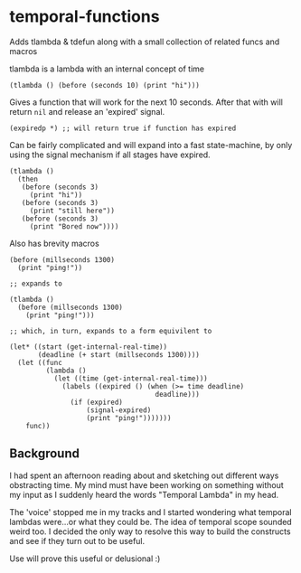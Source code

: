 temporal-functions
==================

Adds tlambda & tdefun along with a small collection of related funcs and macros


tlambda is a lambda with an internal concept of time

    (tlambda () (before (seconds 10) (print "hi")))

Gives a function that will work for the next 10 seconds. After that with will return `nil` and release an 'expired' signal.

    (expiredp *) ;; will return true if function has expired

Can be fairly complicated and will expand into a fast state-machine, by only using the signal mechanism if all stages have expired.

    (tlambda ()
      (then
       (before (seconds 3)
         (print "hi"))
       (before (seconds 3)
         (print "still here"))
       (before (seconds 3)
         (print "Bored now"))))

Also has brevity macros

    (before (millseconds 1300)
      (print "ping!"))

    ;; expands to

    (tlambda ()
      (before (millseconds 1300)
        (print "ping!")))

    ;; which, in turn, expands to a form equivilent to

    (let* ((start (get-internal-real-time))
           (deadline (+ start (millseconds 1300))))
      (let ((func
             (lambda ()
               (let ((time (get-internal-real-time)))
                 (labels ((expired () (when (>= time deadline)
                                        deadline)))
                   (if (expired)
                       (signal-expired)
                       (print "ping!")))))))
        func))


Background
----------

I had spent an afternoon reading about and sketching out different ways obstracting time. My mind must have been working on something without my input as I suddenly heard the words "Temporal Lambda" in my head.

The 'voice' stopped me in my tracks and I started wondering what temporal lambdas were...or what they could be. The idea of temporal scope sounded weird too. I decided the only way to resolve this way to build the constructs and see if they turn out to be useful.

Use will prove this useful or delusional :)
